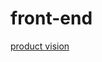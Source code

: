 # front-end

[product vision](https://www.notion.so/dislersd/Product-Vision-8650648b724a4bb6b6062270da8ffdb8)
